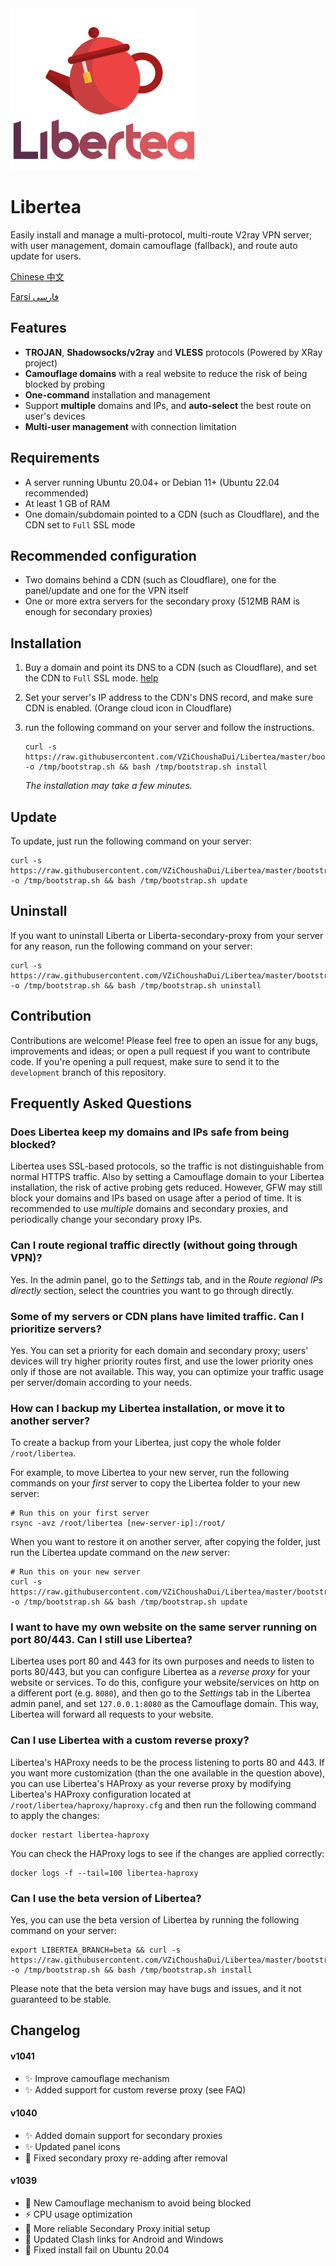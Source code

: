 <img src="https://raw.githubusercontent.com/VZiChoushaDui/Libertea/master/docs/logo-complete.png" style="width: 300px" />

# Libertea

Easily install and manage a multi-protocol, multi-route V2ray VPN server; with user management, domain camouflage (fallback), and route auto update for users.

[Chinese 中文](https://github.com/VZiChoushaDui/Libertea/blob/master/README-zh.md)

[Farsi فارسی](https://github.com/VZiChoushaDui/Libertea/blob/master/README-fa.md)

## Features

- **TROJAN**, **Shadowsocks/v2ray** and **VLESS** protocols (Powered by XRay project)
- **Camouflage domains** with a real website to reduce the risk of being blocked by probing
- **One-command** installation and management
- Support **multiple** domains and IPs, and **auto-select** the best route on user's devices
- **Multi-user management** with connection limitation

## Requirements

- A server running Ubuntu 20.04+ or Debian 11+ (Ubuntu 22.04 recommended)
- At least 1 GB of RAM
- One domain/subdomain pointed to a CDN (such as Cloudflare), and the CDN set to `Full` SSL mode

## Recommended configuration

- Two domains behind a CDN (such as Cloudflare), one for the panel/update and one for the VPN itself
- One or more extra servers for the secondary proxy (512MB RAM is enough for secondary proxies)

## Installation

1. Buy a domain and point its DNS to a CDN (such as Cloudflare), and set the CDN to `Full` SSL mode. [help](https://raw.githubusercontent.com/VZiChoushaDui/Libertea/master/docs/cloudflare-full-ssl.png)

2. Set your server's IP address to the CDN's DNS record, and make sure CDN is enabled. (Orange cloud icon in Cloudflare)

3. run the following command on your server and follow the instructions.

       curl -s https://raw.githubusercontent.com/VZiChoushaDui/Libertea/master/bootstrap.sh -o /tmp/bootstrap.sh && bash /tmp/bootstrap.sh install

    *The installation may take a few minutes.*

## Update

To update, just run the following command on your server:

    curl -s https://raw.githubusercontent.com/VZiChoushaDui/Libertea/master/bootstrap.sh -o /tmp/bootstrap.sh && bash /tmp/bootstrap.sh update

## Uninstall

If you want to uninstall Liberta or Liberta-secondary-proxy from your server for any reason, run the following command on your server:

    curl -s https://raw.githubusercontent.com/VZiChoushaDui/Libertea/master/bootstrap.sh -o /tmp/bootstrap.sh && bash /tmp/bootstrap.sh uninstall

## Contribution

Contributions are welcome! Please feel free to open an issue for any bugs, improvements and ideas; or open a pull request if you want to contribute code. If you're opening a pull request, make sure to send it to the `development` branch of this repository.

## Frequently Asked Questions

### Does Libertea keep my domains and IPs safe from being blocked?

Libertea uses SSL-based protocols, so the traffic is not distinguishable from normal HTTPS traffic. Also by setting a Camouflage domain to your Libertea installation, the risk of active probing gets reduced. However, GFW may still block your domains and IPs based on usage after a period of time. It is recommended to use *multiple* domains and secondary proxies, and periodically change your secondary proxy IPs.

### Can I route regional traffic directly (without going through VPN)?

Yes. In the admin panel, go to the *Settings* tab, and in the *Route regional IPs directly* section, select the countries you want to go through directly.

### Some of my servers or CDN plans have limited traffic. Can I prioritize servers?

Yes. You can set a priority for each domain and secondary proxy; users' devices will try higher priority routes first, and use the lower priority ones only if those are not available. This way, you can optimize your traffic usage per server/domain according to your needs.

### How can I backup my Libertea installation, or move it to another server?

To create a backup from your Libertea, just copy the whole folder `/root/libertea`.

For example, to move Libertea to your new server, run the following commands on your *first* server to copy the Libertea folder to your new server:

    # Run this on your first server
    rsync -avz /root/libertea [new-server-ip]:/root/

When you want to restore it on another server, after copying the folder, just run the Libertea update command on the *new* server:

    # Run this on your new server
    curl -s https://raw.githubusercontent.com/VZiChoushaDui/Libertea/master/bootstrap.sh -o /tmp/bootstrap.sh && bash /tmp/bootstrap.sh update

### I want to have my own website on the same server running on port 80/443. Can I still use Libertea?

Libertea uses port 80 and 443 for its own purposes and needs to listen to ports 80/443, but you can configure Libertea as a *reverse proxy* for your website or services. To do this, configure your website/services on http on a different port (e.g. `8080`), and then go to the *Settings* tab in the Libertea admin panel, and set `127.0.0.1:8080` as the Camouflage domain. This way, Libertea will forward all requests to your website.

### Can I use Libertea with a custom reverse proxy?

Libertea's HAProxy needs to be the process listening to ports 80 and 443. If you want more customization (than the one available in the question above), you can use Libertea's HAProxy as your reverse proxy by modifying Libertea's HAProxy configuration located at `/root/libertea/haproxy/haproxy.cfg` and then run the following command to apply the changes:

    docker restart libertea-haproxy

You can check the HAProxy logs to see if the changes are applied correctly:

    docker logs -f --tail=100 libertea-haproxy

### Can I use the beta version of Libertea?

Yes, you can use the beta version of Libertea by running the following command on your server:

    export LIBERTEA_BRANCH=beta && curl -s https://raw.githubusercontent.com/VZiChoushaDui/Libertea/master/bootstrap.sh -o /tmp/bootstrap.sh && bash /tmp/bootstrap.sh install

Please note that the beta version may have bugs and issues, and it not guaranteed to be stable.

## Changelog

#### v1041

- ✨ Improve camouflage mechanism
- ✨ Added support for custom reverse proxy (see FAQ) 

#### v1040

- ✨ Added domain support for secondary proxies
- ✨ Updated panel icons
- 🐛 Fixed secondary proxy re-adding after removal

#### v1039

- 🚨 New Camouflage mechanism to avoid being blocked
- ⚡️ CPU usage optimization
- 🐛 More reliable Secondary Proxy initial setup
- 🐛 Updated Clash links for Android and Windows
- 🐛 Fixed install fail on Ubuntu 20.04
